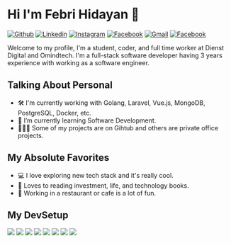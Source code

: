 # Hi I'm Febri Hidayan 👋

[![Github](https://img.shields.io/badge/-febrihidayan-000?style=flat&logo=Github&logoColor=white)](https://github.com/febrihidayan)
[![Linkedin](https://img.shields.io/badge/-febrihidayan-blue?style=flat&logo=Linkedin&logoColor=white)](https://www.linkedin.com/in/febrihidayan/)
[![Instagram](https://img.shields.io/badge/-febrihidayan-c13584?style=flat&labelColor=c13584&logo=instagram&logoColor=white)](https://www.instagram.com/febrihidayan/)
[![Facebook](https://img.shields.io/badge/-febricodes-3b5998?style=flat&labelColor=3b5998&logo=facebook&logoColor=white)](https://www.facebook.com/febricodes/)
[![Gmail](https://img.shields.io/badge/-febrihidayan20-c14438?style=flat&logo=Gmail&logoColor=white)](mailto:febrihidayan20@gmail.com)
[![Facebook](https://img.shields.io/badge/-febrihidayan-1ED760?style=flat&labelColor=white&logo=spotify&logoColor=1ED760)](https://open.spotify.com/user/31g23yh3x3rrul6guhw7brnax3ku/)


Welcome to my profile, I'm a student, coder, and full time worker at Dienst Digital and Omindtech. I'm a full-stack software developer having 3 years experience with working as a software engineer.

## Talking About Personal
- 🛠 I'm currently working with Golang, Laravel, Vue.js, MongoDB, PostgreSQL, Docker, etc.
- 🚀 I’m currently learning Software Development.
- 👨🏻‍💻 Some of my projects are on Gihtub and others are private office projects.

## My Absolute Favorites
- 💻 I love exploring new tech stack and it's really cool.
- 📰 Loves to reading investment, life, and technology books.
- 🍕 Working in a restaurant or cafe is a lot of fun.

## My DevSetup

![](https://img.shields.io/badge/Acer-555555.svg?&style=flat-square&logo=Acer&logoColor=83b81a)
![](https://img.shields.io/badge/Windows-555555.svg?&style=flat-square&logo=windows&logoColor=0078D6)
![](https://img.shields.io/badge/WSL-Ubuntu-555555.svg?&style=flat-square&logo=ubuntu&logoColor=E95420)
![](https://img.shields.io/badge/Chrome-555555.svg?&style=flat-square&logo=google-chrome&logoColor=FABC0C)
![](https://img.shields.io/badge/VS-Code-555555.svg?&style=flat-square&logo=visual-studio-code&logoColor=007ACC)
![](https://img.shields.io/badge/Terminal-555555.svg?&style=flat-square&logo=powershell&logoColor=white)
![](https://img.shields.io/badge/Spotify-555555.svg?&style=flat-square&logo=spotify&logoColor=1ED760)
![](https://img.shields.io/badge/Discord-555555.svg?&style=flat-square&logo=discord&logoColor=7289d9)
